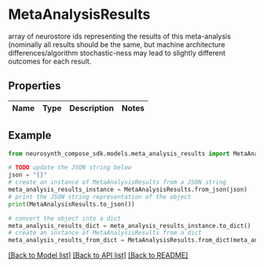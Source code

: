 # MetaAnalysisResults

array of neurostore ids representing the results of this meta-analysis (nominally all results should be the same, but machine architecture differences/algorithm stochastic-ness may lead to slightly different outcomes for each result.

## Properties

Name | Type | Description | Notes
------------ | ------------- | ------------- | -------------

## Example

```python
from neurosynth_compose_sdk.models.meta_analysis_results import MetaAnalysisResults

# TODO update the JSON string below
json = "{}"
# create an instance of MetaAnalysisResults from a JSON string
meta_analysis_results_instance = MetaAnalysisResults.from_json(json)
# print the JSON string representation of the object
print(MetaAnalysisResults.to_json())

# convert the object into a dict
meta_analysis_results_dict = meta_analysis_results_instance.to_dict()
# create an instance of MetaAnalysisResults from a dict
meta_analysis_results_from_dict = MetaAnalysisResults.from_dict(meta_analysis_results_dict)
```
[[Back to Model list]](../README.md#documentation-for-models) [[Back to API list]](../README.md#documentation-for-api-endpoints) [[Back to README]](../README.md)


